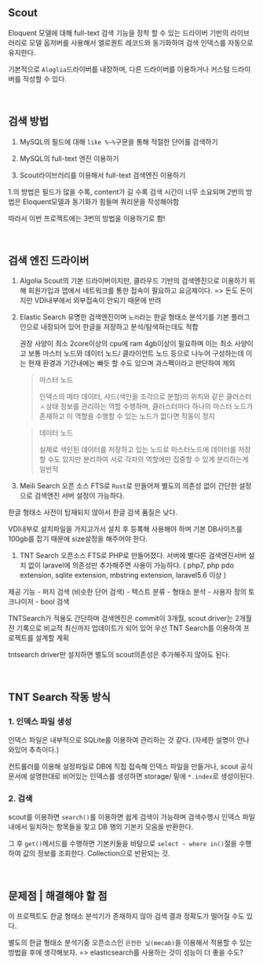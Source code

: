 ## Scout

Eloquent 모델에 대해 full-text 검색 기능을 장착 할 수 있는 드라이버 기반의 라이브러리로 모델 옵저버를 사용해서 엘로퀀트 레코드와 동기화하여 검색 인덱스를 자동으로 유지한다.

기본적으로 `Aloglia`드라이버를 내장하며, 다른 드라이버를 이용하거나 커스텀 드라이버를 작성할 수 있다.

<br>

## 검색 방법

1. MySQL의 필드에 대해 `like %~%`구문을 통해 적절한 단어를 검색하기

1. MySQL의 full-text 엔진 이용하기

1. Scout라이브러리를 이용해서 full-text 검색엔진 이용하기

1.의 방법은 필드가 많을 수록, content가 길 수록 검색 시간이 너무 소요되며 2번의 방법은 Eloquent모델과 동기화가 힘들며 쿼리문을 작성해야함

따라서 이번 프로젝트에는 3번의 방법을 이용하기로 함!

<br>

## 검색 엔진 드라이버

1. Algolia
   Scout의 기본 드라이버이지만, 클라우드 기반의 검색엔진으로 이용하기 위해 회원가입과 앱에서 네트워크를 통한 접속이 필요하고 요금제이다. => 돈도 돈이지만 VDI내부에서 외부접속이 안되기 때문에 반려

1. Elastic Search
   유명한 검색엔진이며 `노리`라는 한글 형태소 분석기를 기본 플러그인으로 내장되어 있어 한글을 저장하고 분석/탐색하는데도 적합

   권장 사양이 최소 2core이상의 cpu에 ram 4gb이상이 필요하며 이는 최소 사양이고 보통 마스터 노드와 데이터 노드/ 클라이언트 노드 등으로 나누어 구성하는데 이는 현재 환경과 기간내에는 빠듯 할 수도 있으며 과스펙이라고 판단하여 제외

   > 마스터 노드
   >
   > 인덱스의 메타 데이터, 샤드(색인을 조각으로 분할)의 위치와 같은 클러스터 ㅅ상태 정보를 관리하는 역할 수행하며, 클러스터마다 하나의 마스터 노드가 존재하고 이 역할을 수행할 수 있는 노드가 없다면 작동이 정지

   > 데이터 노드
   >
   > 실제로 색인된 데이터를 저장하고 있는 노드로 마스터노드에 데이터를 저장할 수도 있지만 분리하여 서로 각자의 역할에만 집중할 수 있게 분리하는게 일반적

1. Meili Search
   오픈 소스 FTS로 `Rust`로 만들어져 별도의 의존성 없이 간단한 설정으로 검색엔진 서버 설정이 가능하다.

한글 형태소 사전이 탑재되지 않아서 한글 검색 품질은 낮다.

VDI내부로 설치파일을 가지고가서 설치 후 등록해 사용해야 하며 기본 DB사이즈를 100gb를 잡기 때문에 size설정을 해주어야 한다.

1. TNT Search
   오픈소스 FTS로 PHP로 만들어졌다. 서버에 별다른 검색엔진서버 설치 없이 laravel에 의존성만 추가해주면 사용이 가능하다. ( php7, php pdo extension, sqlite extension, mbstring extension, laravel5.6 이상 )

제공 기능 - 퍼지 검색 (비슷한 단어 검색) - 텍스트 분류 - 형태소 분석 - 사용자 정의 토크나이저 - bool 검색

TNTSearch가 적용도 간단하며 검색엔진은 commit이 3개월, scout driver는 2개월 전 기록으로 비교적 최신까지 업데이트가 되어 있어 우선 TNT Search를 이용하여 프로젝트를 설계할 계획

tntsearch driver만 설치하면 별도의 scout의존성은 추가해주지 않아도 된다.

<br>

## TNT Search 작동 방식

### 1. 인덱스 파일 생성

인덱스 파일은 내부적으로 SQLite를 이용하여 관리하는 것 같다. (자세한 설명이 안나와있어 추측이다.)

컨트롤러를 이용해 설정파일로 DB에 직접 접속해 인덱스 파일을 만들거나, scout 공식문서에 설명한대로 비어있는 인덱스를 생성하면 storage/ 밑에 `*.index`로 생성이된다.

### 2. 검색

scout를 이용하면 `search()`를 이용하면 쉽게 검색이 가능하며 검색수행시 인덱스 파일 내에서 일치하는 항목들을 찾고 DB 행의 기본키 모음을 반환한다.

그 후 `get()`메서드를 수행하면 기본키들을 바탕으로 `select ~ where in()`절을 수행하여 값의 정보를 조회한다. Collection으로 반환되는 것.

<br>

## 문제점 | 해결해야 할 점

이 프로젝트도 한글 형태소 분석기가 존재하지 않아 검색 결과 정확도가 떨어질 수도 있다.

별도의 한글 형태소 분석기중 오픈소스인 `은전한 닢(mecab)`을 이용해서 적용할 수 있는 방법을 후에 생각해보자. => elasticsearch를 사용하는 것이 성능이 더 좋을 수도?

